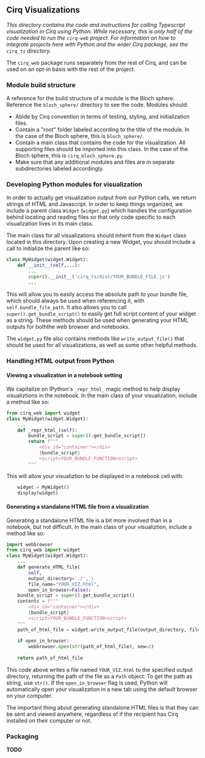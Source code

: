 ## Cirq Visualizations

*This directory contains the code and instructions for calling Typescript visualization in Cirq using Python. While necessary, this is only half of the code needed to run the `cirq-web` project. For information on how to integrate projects here with Python and the wider Cirq package, see the `cirq_ts` directory.*

The `cirq_web` package runs separately from the rest of Cirq, and can be used on an opt-in basis with the rest of the project. 

### Module build structure

A reference for the build structure of a module is the Bloch sphere. Reference the `bloch_sphere/` directory to see the code. Modules should:
 - Abide by Cirq convention in terms of testing, styling, and initialization files.
 - Contain a "root" folder labeled according to the title of the module. In the case of the Bloch sphere, this is `bloch_sphere/`. 
 - Contain a main class that contains the code for the visualization. All supporting files should be imported into this class. In the case of the Bloch sphere, this is `cirq_bloch_sphere.py`.
 - Make sure that any additional modules and files are in separate subdirectories labeled accordingly.

### Developing Python modules for visualization

In order to actually get visualization output from our Python calls, we return strings of HTML and Javascript. In order to keep things organized, we include a parent class `Widget` (`widget.py`) which handles the configuration behind locating and reading files so that only code specific to each visualization lives in its main class. 

The main class for all visualizations should inherit from the `Widget` class located in this directory. Upon creating a new Widget, you should include a call to initialize the parent like so:
```python
class MyWidget(widget.Widget):
    def __init__(self,...):
        ...
        super().__init__('cirq_ts/dist/YOUR_BUNDLE_FILE.js')
        ...
```
This will allow you to easily access the absolute path to your bundle file, which should always be used when referencing it, with `self.bundle_file_path`. It also allows you to call `super().get_bundle_script()` to easily 
get full script content of your widget as a string. These methods should be used when generating your HTML outputs for boththe web browser and notebooks.

The `widget.py` file also contains methods like `write_output_file()` that should be used for all visualizations, as well as some other helpful methods. 

### Handling HTML output from Python
#### Viewing a visualization in a notebook setting
We capitalize on IPython's `_repr_html_` magic method to help display visualiztions in the notebook. In the main class of your visualization, include a method like so:
```python
from cirq_web import widget
class MyWidget(widget.Widget):
    ...
    def _repr_html_(self):
        bundle_script = super().get_bundle_script()
        return f"""
            <div id="container"></div>
            {bundle_script}
            <script>YOUR_BUNDLE_FUNCTION<script>
        """
``` 
This will allow your visualiztion to be displayed in a notebook cell with:
```python
    widget = MyWidget()
    display(widget)
```

#### Generating a standalone HTML file from a visualization
Generating a standalone HTML file is a bit more involved than in a notebook, but not difficult. In the main class of your visualiztion, include a method like so:
```python
import webbrowser
from cirq_web import widget
class MyWidget(widget.Widget):
    ...
    def generate_HTML_file(
        self, 
        output_directory='./', \
        file_name="YOUR_VIZ.html", 
        open_in_browser=False):
    bundle_script = super().get_bundle_script()
    contents = f"""
        <div id="container"></div>
        {bundle_script}
        <script>YOUR_BUNDLE_FUNCTION<script>
    """
    path_of_html_file = widget.write_output_file(output_directory, file_name, contents)
    
    if open_in_browser:
        webbrowser.open(str(path_of_html_file), new=2)
    
    return path_of_html_file
```
This code above writes a file named `YOUR_VIZ.html` to the specified output directory, returning the path of the file as a `Path` object. To get the path as string, use `str()`. If the `open_in_browser` flag is used, Python will automatically open your visualization in a new tab using the default browser on your computer. 

The important thing about generating standalone HTML files is that they can be sent and viewed anywhere, regardless of if the recipient has Cirq installed on their computer or not.

### Packaging
**TODO**
 
